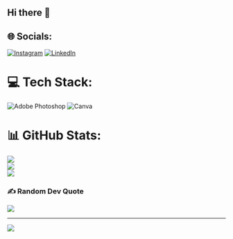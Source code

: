 ## Hi there 👋


## 🌐 Socials:
[![Instagram](https://img.shields.io/badge/Instagram-%23E4405F.svg?logo=Instagram&logoColor=white)](https://instagram.com/alwin_jose_george) [![LinkedIn](https://img.shields.io/badge/LinkedIn-%230077B5.svg?logo=linkedin&logoColor=white)](https://linkedin.com/in/alwin-jose-george-5b2024032b) 

# 💻 Tech Stack:
![Adobe Photoshop](https://img.shields.io/badge/adobe%20photoshop-%2331A8FF.svg?style=for-the-badge&logo=adobe%20photoshop&logoColor=white) ![Canva](https://img.shields.io/badge/Canva-%2300C4CC.svg?style=for-the-badge&logo=Canva&logoColor=white)
# 📊 GitHub Stats:
![](https://github-readme-stats.vercel.app/api?username=alwinjosegeorge&theme=dark&hide_border=false&include_all_commits=false&count_private=false)<br/>
![](https://github-readme-streak-stats.herokuapp.com/?user=alwinjosegeorge&theme=dark&hide_border=false)<br/>
![](https://github-readme-stats.vercel.app/api/top-langs/?username=alwinjosegeorge&theme=dark&hide_border=false&include_all_commits=false&count_private=false&layout=compact)

### ✍️ Random Dev Quote
![](https://quotes-github-readme.vercel.app/api?type=horizontal&theme=radical)

---
[![](https://visitcount.itsvg.in/api?id=alwinjosegeorge&icon=0&color=0)](https://visitcount.itsvg.in)

<!-- Proudly created with GPRM ( https://gprm.itsvg.in ) -->
